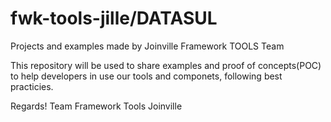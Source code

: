 # fwk-tools-jille/DATASUL
Projects and examples made by Joinville Framework TOOLS Team

This repository will be used to share examples and proof of concepts(POC) to help developers in use our tools and componets, following 
best practicies.

Regards!
Team Framework Tools Joinville

